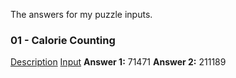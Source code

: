The answers for my puzzle inputs.

### 01 - Calorie Counting
[Description](https://adventofcode.com/2022/day/1)
[Input](input01.txt)
**Answer 1:** 71471
**Answer 2:** 211189

